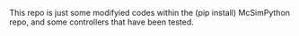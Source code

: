 This repo is just some modifyied codes within the (pip install) McSimPython repo, and some controllers that have been tested.
